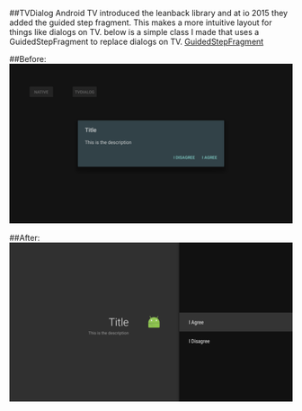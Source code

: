 ##TVDialog
 Android TV introduced the leanback library and at io 2015 they added the guided step fragment. This makes a more intuitive layout for things like dialogs on TV.
 below is a simple class I made that uses a GuidedStepFragment to replace dialogs on TV.
[GuidedStepFragment](https://developer.android.com/reference/android/support/v17/leanback/app/GuidedStepFragment.html)


##Before:
![Native Dialog](native.png)


##After:
![TV Dialog](tv.png)